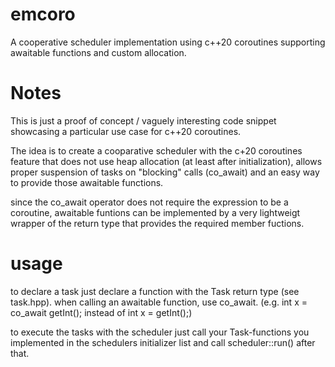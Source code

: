 # emcoro
A cooperative scheduler implementation using c++20 coroutines supporting awaitable functions and custom allocation.

# Notes
This is just a proof of concept / vaguely interesting code snippet showcasing a particular use case
for c++20 coroutines.

The idea is to create a cooparative scheduler with the c+20 coroutines feature
that does not use heap allocation (at least after initialization), allows proper suspension
of tasks on "blocking" calls (co_await) and an easy way to provide those awaitable functions.

since the co_await operator does not require the expression to be a coroutine, awaitable
funtions can be implemented by a very lightweigt wrapper of the return type that provides the
required member fuctions.

# usage

to declare a task just declare a function with the Task return type (see task.hpp).
when calling an awaitable function, use co_await.
(e.g. int x = co_await getInt(); instead of int x = getInt();)

to execute the tasks with the scheduler just call your Task-functions you implemented
in the schedulers initializer list and call scheduler::run() after that.